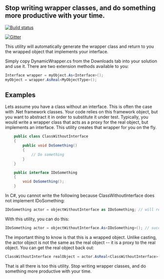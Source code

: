 ## Stop writing wrapper classes, and do something more productive with your time.

[![Build status](https://ci.appveyor.com/api/projects/status/t9xyx9lph140vml4?svg=true)](https://ci.appveyor.com/project/skyguy94/dynamic-wrapper)

[![Gitter](https://badges.gitter.im/Join%20Chat.svg)](https://gitter.im/skyguy94/dynamic-wrapper?utm_source=badge&utm_medium=badge&utm_campaign=pr-badge&utm_content=badge)

This utility will automatically generate the wrapper class and return to you the wrapped object that implements your interface. 

Simply copy DynamicWrapper.cs from the Downloads tab into your solution and use it. There are two extension methods available to you:

```csharp
Interface wrapper = myObject.As<Interface>();
myObject = wrapper.AsReal<MyObjectType>();
```

## Examples

Lets assume you have a class without an interface. This is often the case with .Net framework classes. Your code relies on this framework object, but you want to abstract it in order to substitute it under test. Typically, you would write a wrapper class that acts as a proxy for the real object, but implements an interface. This utility creates that wrapper for you on the fly.

```csharp
    public class ClassWithoutInterface
    { 
        public void DoSomething()
        {
            // Do something
        }
    }

    public interface IDoSomething
    {
        void DoSomething();
    }
```

In C#, you cannot write the following because ClassWithoutInterface does not implement IDoSomething:

```csharp
IDoSomething actor = objectWithoutInterface as IDoSomething; // will resolve as null 
```

With this utility, you can do this:

```csharp
IDoSomething actor = objectWithoutInterface.As<IDoSomething>(); // succeeds 
```

The important thing to know is that this is a wrapped object. Unlike casting, the actor object is not the same as the real object -- it is a proxy to the real object. You can get the real object back out:

```csharp
ClassWithoutInterface realObject = actor.AsReal<ClassWithoutInterface>(); 
```

That is all there is too this utility. Stop writing wrapper classes, and do something more productive with your time.
